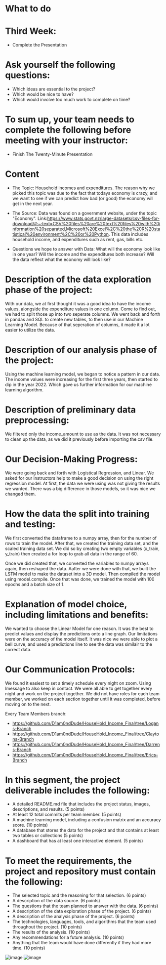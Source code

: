 # What to do
# Third Week:
* Complete the Presentation

# Ask yourself the following questions: 
 * Which ideas are essential to the project? 
 * Which would be nice to have? 
 * Which would involve too much work to complete on time?

# To sum up, your team needs to complete the following before meeting with your instructor:
* Finish The Twenty-Minute Presentation

# Content
* The Topic:
Household incomes and expenditures. The reason why we picked this topic was due to the fact that todays economy is crazy, and we want to see if we can predict how bad (or good) the economy will get in the next year.

* The Source: 
Data was found on a government website, under the topic "Economy". Link:https://www.stats.govt.nz/large-datasets/csv-files-for-download/#:~:text=CSV%20files%20are%20text%20files%20with%20information%20separated,Microsoft%20Excel%2C%20the%20R%20statistical%20environment%2C%20or%20Python.
This data includes household income, and expenditures such as rent, gas, bills etc. 


* Questions we hope to answer with Data:
What will the economy look like in one year?
Will the income and the expenditures both increase?
Will the data reflect what the economy will look like?

# Description of the data exploration phase of the project:
With our data, we at first thought it was a good idea to have the income values, alongside the expenditure values in one column. Come to find out, we had to split those up into two seperate columns. We went back and forth in pandas and SQL to create new tables, to then use in our Machine Learning Model. Because of that seperation of columns, it made it a lot easier to utilize the data.

# Description of our analysis phase of the project:
Using the machine learning model, we began to notice a pattern in our data. The income values were increasing for the first three years, then started to dip in the year 2022. Which gave us further information for our machine learning algorithm.


# Description of preliminary data preprocessing:
We filtered only the income_amount to use as the data. It was not necessary to clean up the data, as we did it previously before importing the csv file.

# Our Decision-Making Progress:
We were going back and forth with Logistical Regression, and Linear. We asked for our instructors help to make a good decision on using the right regression model. At first, the data we were using was not giving the results we wanted. There was a big difference in those models, so it was nice we changed them.

# How the data the split into training and testing:
We first converted the dataframe to a numpy array, then for the number of rows to train the model. After that, we created the training data set, and the scaled training data set. We did so by creating two empty variables (x_train, y_train) then created a for loop to grab all data in the range of 60.

Once we did created that, we converted the variables to numpy arrays again, then reshaped the data. Aafter we were done with that, we built the LSTM model to make the dataset into a 3D model. Then compiled the model using model.compile. Once that was done, we trained the model with 100 epochs and a batch size of 1.

# Explanation of model choice, including limitations and benefits:
We wanted to choose the Linear Model for one reason. It was the best to predict values and display the predictions onto a line graph. Our limitations were on the accuracy of the model itself. It was nice we were able to plot a bell curve, and used a predictions line to see the data was similair to the correct data.

# Our Communication Protocols:
We found it easiest to set a timely schedule every night on zoom. Using Imessage to also keep in contact. We were all able to get together every night and work on the project together. We did not have roles for each team member, we worked on each section together until it was completed, before moving on to the next. 

Every Team Members branch:

* https://github.com/D1am0ndDude/HouseHold_Income_Final/tree/Logans-Branch
* https://github.com/D1am0ndDude/HouseHold_Income_Final/tree/Claytons-Branch
* https://github.com/D1am0ndDude/HouseHold_Income_Final/tree/Darrens-Branch
* https://github.com/D1am0ndDude/HouseHold_Income_Final/tree/Erics-Branch

# In this segment, the project deliverable includes the following:

* A detailed README.md file that includes the project status, images, descriptions, and results. (5 points)
* At least 12 total commits per team member. (5 points)
* A machine learning model, including a confusion matrix and an accuracy score. (10 points)
* A database that stores the data for the project and that contains at least two tables or collections (5 points)
* A dashboard that has at least one interactive element. (5 points)

# To meet the requirements, the project and repository must contain the following:

* The selected topic and the reasoning for that selection. (6 points)
* A description of the data source. (6 points)
* The questions that the team planned to answer with the data. (6 points)
* A description of the data exploration phase of the project. (6 points)
* A description of the analysis phase of the project. (6 points)
* The technologies, languages, tools, and algorithms that the team used throughout the project. (10 points)
* The results of the analysis. (10 points)
* Any recommendations for a future analysis. (10 points)
* Anything that the team would have done differently if they had more time. (10 points)


![image](https://user-images.githubusercontent.com/46943357/216776389-9df98ba8-2b2a-4e2e-87c1-44e29330d834.png)
![image](https://user-images.githubusercontent.com/46943357/216776407-9ba0db8d-3177-4618-b4ef-c863a23d2cc3.png)




